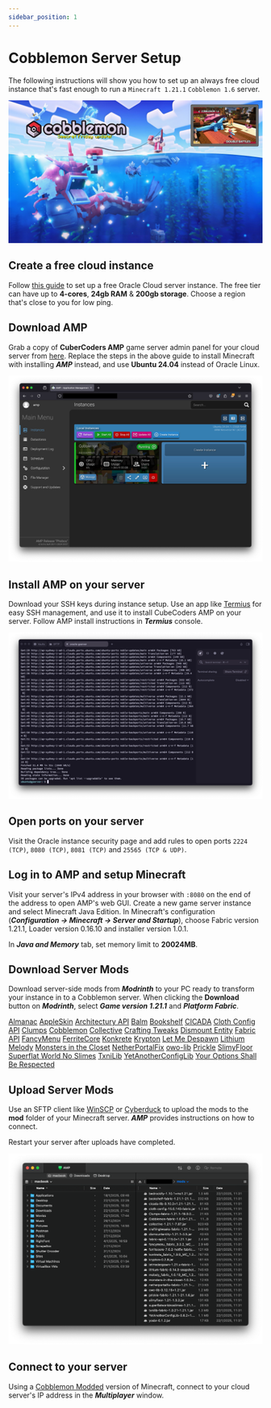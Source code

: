 ```yaml
---
sidebar_position: 1
---
```


# Cobblemon Server Setup

The following instructions will show you how to set up an always free cloud instance that's fast enough to run a `Minecraft 1.21.1` `Cobblemon 1.6` server.

![Minecraft Cobblemon](./img/minecraft-cobblemon.jpg)

## Create a free cloud instance

Follow [this guide](https://blogs.oracle.com/developers/post/how-to-set-up-and-run-a-really-powerful-free-minecraft-server-in-the-cloud) to set up a free Oracle Cloud server instance. The free tier can have up to **4-cores**, **24gb RAM** & **200gb storage**. Choose a region that's close to you for low ping.

## Download AMP

Grab a copy of **CuberCoders AMP** game server admin panel for your cloud server from [here](https://cubecoders.com/AMP). Replace the steps in the above guide to install Minecraft with installing ***AMP*** instead, and use **Ubuntu 24.04** instead of Oracle Linux.

![CubeCoders AMP](./img/cubecoders-amp.png)

## Install AMP on your server

Download your SSH keys during instance setup. Use an app like [Termius](https://termius.com) for easy SSH management, and use it to install CubeCoders AMP on your server. Follow AMP install instructions in ***Termius*** console.

![Termius SSH Client](./img/termius.png)

## Open ports on your server

Visit the Oracle instance security page and add rules to open ports `2224 (TCP)`, `8080 (TCP)`, `8081 (TCP)` and `25565 (TCP & UDP)`.

## Log in to AMP and setup Minecraft

Visit your server's IPv4 address in your browser with `:8080` on the end of the address to open AMP's web GUI. Create a new game server instance and select Minecraft Java Edition. In Minecraft's configuration (***Configuration -> Minecraft -> Server and Startup***), choose Fabric version 1.21.1, Loader version 0.16.10 and installer version 1.0.1. 

In ***Java and Memory*** tab, set memory limit to **20024MB**.

## Download Server Mods

Download server-side mods from ***Modrinth*** to your PC ready to transform your instance in to a Cobblemon server. When clicking the **Download** button on ***Modrinth***, select ***Game version 1.21.1*** and ***Platform Fabric***.

[Almanac](https://modrinth.com/mod/almanac)
[AppleSkin](https://modrinth.com/mod/appleskin)
[Architectury API](https://modrinth.com/mod/architectury-api)
[Balm](https://modrinth.com/mod/balm)
[Bookshelf](https://modrinth.com/mod/bookshelf-lib)
[CICADA](https://modrinth.com/mod/cicada)
[Cloth Config API](https://modrinth.com/mod/cloth-config)
[Clumps](https://modrinth.com/mod/clumps)
[Cobblemon](https://modrinth.com/mod/cobblemon)
[Collective](https://modrinth.com/mod/collective)
[Crafting Tweaks](https://modrinth.com/mod/crafting-tweaks)
[Dismount Entity](https://modrinth.com/mod/dismount-entity)
[Fabric API](https://modrinth.com/mod/fabric-api)
[FancyMenu](https://modrinth.com/mod/fancymenu)
[FerriteCore](https://modrinth.com/mod/ferrite-core)
[Konkrete](https://modrinth.com/mod/konkrete)
[Krypton](https://modrinth.com/mod/krypton)
[Let Me Despawn](https://modrinth.com/mod/lmd)
[Lithium](https://modrinth.com/mod/lithium)
[Melody](https://modrinth.com/mod/melody)
[Monsters in the Closet](https://modrinth.com/mod/monsters-in-the-closet)
[NetherPortalFix](https://modrinth.com/mod/netherportalfix)
[owo-lib](https://modrinth.com/mod/owo-lib)
[Prickle](https://modrinth.com/mod/prickle)
[SlimyFloor](https://www.curseforge.com/minecraft/mc-mods/slimyfloor)
[Superflat World No Slimes](https://modrinth.com/mod/superflat-world-no-slimes)
[TxniLib](https://modrinth.com/mod/txnilib)
[YetAnotherConfigLib](https://modrinth.com/mod/yacl)
[Your Options Shall Be Respected](https://modrinth.com/mod/yosbr)

## Upload Server Mods

Use an SFTP client like [WinSCP](https://winscp.net/eng/download.php) or [Cyberduck](https://cyberduck.io) to upload the mods to the **mod** folder of your Minecraft server. ***AMP*** provides instructions on how to connect.

Restart your server after uploads have completed.

![SFTP Client](./img/sftp-client.png)

## Connect to your server

Using a [Cobblemon Modded](../minecraft/cobblemon-mod.md) version of Minecraft, connect to your cloud server's IP address in the ***Multiplayer*** window.